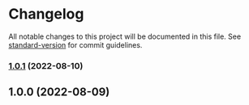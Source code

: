 # Changelog

All notable changes to this project will be documented in this file. See [standard-version](https://github.com/conventional-changelog/standard-version) for commit guidelines.

### [1.0.1](https://github.com/Buni48/vue-twitter-timeline/compare/v1.0.0...v1.0.1) (2022-08-10)

## 1.0.0 (2022-08-09)
